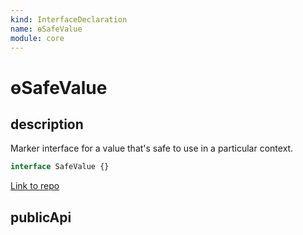 ```yaml
---
kind: InterfaceDeclaration
name: ɵSafeValue
module: core
---
```


# ɵSafeValue

## description

Marker interface for a value that's safe to use in a particular context.

```ts
interface SafeValue {}
```

[Link to repo](https://github.com/timdeschryver/angular/blob/master/packages/core/src/sanitization/bypass.ts#L23-L23)

## publicApi
